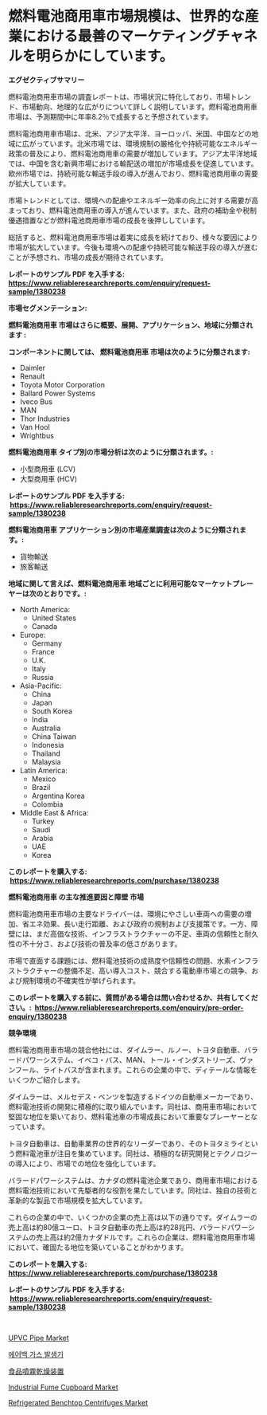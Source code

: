 <p><h1>燃料電池商用車市場規模は、世界的な産業における最善のマーケティングチャネルを明らかにしています。</h1></p><p><strong>エグゼクティブサマリー</strong></p>
<p><p>燃料電池商用車市場の調査レポートは、市場状況に特化しており、市場トレンド、市場動向、地理的な広がりについて詳しく説明しています。燃料電池商用車市場は、予測期間中に年率8.2％で成長すると予想されています。</p><p>燃料電池商用車市場は、北米、アジア太平洋、ヨーロッパ、米国、中国などの地域に広がっています。北米市場では、環境規制の厳格化や持続可能なエネルギー政策の普及により、燃料電池商用車の需要が増加しています。アジア太平洋地域では、中国を含む新興市場における輸配送の増加が市場成長を促進しています。欧州市場では、持続可能な輸送手段の導入が進んでおり、燃料電池商用車の需要が拡大しています。</p><p>市場トレンドとしては、環境への配慮やエネルギー効率の向上に対する需要が高まっており、燃料電池商用車の導入が進んでいます。また、政府の補助金や税制優遇措置などが燃料電池商用車市場の成長を後押ししています。</p><p>総括すると、燃料電池商用車市場は着実に成長を続けており、様々な要因により市場が拡大しています。今後も環境への配慮や持続可能な輸送手段の導入が進むことが予想され、市場の成長が期待されています。</p></p>
<p><strong>レポートのサンプル PDF を入手する: <a href="https://www.reliableresearchreports.com/enquiry/request-sample/1380238">https://www.reliableresearchreports.com/enquiry/request-sample/1380238</a></strong></p>
<p><strong>市場セグメンテーション:</strong></p>
<p><strong> 燃料電池商用車 市場はさらに概要、展開、アプリケーション、地域に分類されます :</strong></p>
<p><strong>コンポーネントに関しては、 燃料電池商用車 市場は次のように分類されます: &nbsp;</strong></p>
<p><ul><li>Daimler</li><li>Renault</li><li>Toyota Motor Corporation</li><li>Ballard Power Systems</li><li>Iveco Bus</li><li>MAN</li><li>Thor Industries</li><li>Van Hool</li><li>Wrightbus</li></ul></p>
<p><strong> 燃料電池商用車 タイプ別の市場分析は次のように分類されます。:</strong></p>
<p><ul><li>小型商用車 (LCV)</li><li>大型商用車 (HCV)</li></ul></p>
<p><strong>レポートのサンプル PDF を入手する: &nbsp;<a href="https://www.reliableresearchreports.com/enquiry/request-sample/1380238">https://www.reliableresearchreports.com/enquiry/request-sample/1380238</a></strong></p>
<p><strong> 燃料電池商用車 アプリケーション別の市場産業調査は次のように分類されます。:</strong></p>
<p><ul><li>貨物輸送</li><li>旅客輸送</li></ul></p>
<p><strong>地域に関して言えば、燃料電池商用車 地域ごとに利用可能なマーケットプレーヤーは次のとおりです。:</strong></p>
<p><ul>
    <li>
        North America:
        <ul>
            <li>United States</li>
            <li>Canada</li>
        </ul>
    </li>
    <li>
        Europe:
        <ul>
            <li>Germany</li>
            <li>France</li>
            <li>U.K.</li>
            <li>Italy</li>
            <li>Russia</li>
        </ul>
    </li>
    <li>
        Asia-Pacific:
        <ul>
            <li>China</li>
            <li>Japan</li>
            <li>South Korea</li>
            <li>India</li>
            <li>Australia</li>
            <li>China Taiwan</li>
            <li>Indonesia</li>
            <li>Thailand</li>
            <li>Malaysia</li>
        </ul>
    </li>
    <li>
        Latin America:
        <ul>
            <li>Mexico</li>
            <li>Brazil</li>
            <li>Argentina Korea</li>
            <li>Colombia</li>
        </ul>
    </li>
    <li>
        Middle East & Africa:
        <ul>
            <li>Turkey</li>
            <li>Saudi</li>
            <li>Arabia</li>
            <li>UAE</li>
            <li>Korea</li>
        </ul>
    </li>
    </ul></p>
<p><strong>このレポートを購入する: &nbsp;<a href="https://www.reliableresearchreports.com/purchase/1380238">https://www.reliableresearchreports.com/purchase/1380238</a></strong></p>
<p><strong>燃料電池商用車 の主な推進要因と障壁 市場</strong></p>
<p><p>燃料電池商用車市場の主要なドライバーは、環境にやさしい車両への需要の増加、省エネ効果、長い走行距離、および政府の規制および支援策です。一方、障壁には、まだ高価な技術、インフラストラクチャーの不足、車両の信頼性と耐久性の不十分さ、および技術の普及率の低さがあります。</p><p>市場で直面する課題には、燃料電池技術の成熟度や信頼性の問題、水素インフラストラクチャーの整備不足、高い導入コスト、競合する電動車市場との競争、および規制環境の不確実性が挙げられます。</p></p>
<p><strong>このレポートを購入する前に、質問がある場合は問い合わせるか、共有してください。:&nbsp; <a href="https://www.reliableresearchreports.com/enquiry/pre-order-enquiry/1380238">https://www.reliableresearchreports.com/enquiry/pre-order-enquiry/1380238</a></strong></p>
<p><strong>競争環境</strong></p>
<p><p>燃料電池商用車市場の競合他社には、ダイムラー、ルノー、トヨタ自動車、バラードパワーシステム、イベコ・バス、MAN、トール・インダストリーズ、ヴァンフール、ライトバスが含まれます。これらの企業の中で、ディテールな情報をいくつかご紹介します。</p><p>ダイムラーは、メルセデス・ベンツを製造するドイツの自動車メーカーであり、燃料電池技術の開発に積極的に取り組んでいます。同社は、商用車市場において堅固な地位を築いており、燃料電池車の市場成長において重要なプレーヤーとなっています。</p><p>トヨタ自動車は、自動車業界の世界的なリーダーであり、そのトヨタミライという燃料電池車が注目を集めています。同社は、積極的な研究開発とテクノロジーの導入により、市場での地位を強化しています。</p><p>バラードパワーシステムは、カナダの燃料電池企業であり、商用車市場における燃料電池技術において先駆者的な役割を果たしています。同社は、独自の技術と革新的な製品で市場規模を拡大しています。</p><p>これらの企業の中で、いくつかの企業の売上高は以下の通りです。ダイムラーの売上高は約80億ユーロ、トヨタ自動車の売上高は約28兆円、バラードパワーシステムの売上高は約2億カナダドルです。これらの企業は、燃料電池商用車市場において、確固たる地位を築いていることがわかります。</p></p>
<p><strong>このレポートを購入する: &nbsp; <a href="https://www.reliableresearchreports.com/purchase/1380238">https://www.reliableresearchreports.com/purchase/1380238</a></strong></p>
<p><strong>レポートのサンプル PDF を入手する: &nbsp;<a href="https://www.reliableresearchreports.com/enquiry/request-sample/1380238">https://www.reliableresearchreports.com/enquiry/request-sample/1380238</a></strong><strong></strong></p>
<p>&nbsp;</p>
<p><p><a href="https://github.com/lbird53714/Market-Research-Report-List-3/blob/main/upvc-pipe-market.md">UPVC Pipe Market</a></p><p><a href="https://github.com/vdhdwjyp90142/Market-Research-Report-List-1/blob/main/9193057192635.md">에어백 가스 발생기</a></p><p><a href="https://github.com/sghwr779811674/Market-Research-Report-List-1/blob/main/3367593192910.md">食品噴霧乾燥装置</a></p><p><a href="https://issuu.com/reportprime-2/docs/industrial-fume-cupboard-market-size-2030.pptx">Industrial Fume Cupboard Market</a></p><p><a href="https://issuu.com/reportprime-2/docs/refrigerated-benchtop-centrifuges-market-size-2030">Refrigerated Benchtop Centrifuges Market</a></p></p>